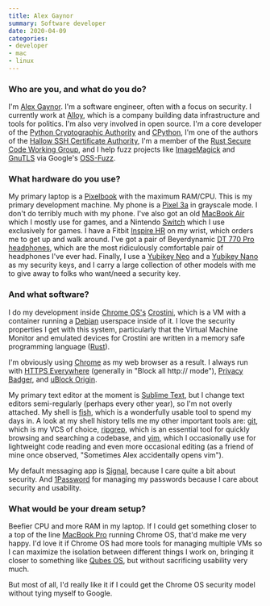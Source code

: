 ```yaml
---
title: Alex Gaynor
summary: Software developer
date: 2020-04-09
categories:
- developer
- mac
- linux
---
```


### Who are you, and what do you do?

I'm [Alex Gaynor](https://alexgaynor.net/ "Alex's website."). I'm a software engineer, often with a focus on security. I currently work at [Alloy](https://alloy.us/ "A non-profit building political web tools."), which is a company building data infrastructure and tools for politics. I'm also very involved in open source. I'm a core developer of the [Python Cryptographic Authority](https://github.com/pyca/ "The PCA on GitHub.") and [CPython][python], I'm one of the authors of the [Hallow SSH Certificate Authority][hallow], I'm a member of the [Rust Secure Code Working Group](https://github.com/rust-secure-code/wg "The Rust secure code group on GitHub."), and I help fuzz projects like [ImageMagick][] and [GnuTLS][] via Google's [OSS-Fuzz][].

### What hardware do you use?

My primary laptop is a [Pixelbook][] with the maximum RAM/CPU. This is my primary development machine. My phone is a [Pixel 3a][pixel-3a] in grayscale mode. I don't do terribly much with my phone. I've also got an old [MacBook Air][macbook-air] which I mostly use for games, and a Nintendo [Switch][switch.2] which I use exclusively for games. I have a Fitbit [Inspire HR][inspire-hr] on my wrist, which orders me to get up and walk around. I've got a pair of Beyerdynamic [DT 770 Pro headphones][dt-770-pro], which are the most ridiculously comfortable pair of headphones I've ever had. Finally, I use a [Yubikey Neo][yubikey-neo] and a [Yubikey Nano][yubikey-nano] as my security keys, and I carry a large collection of other models with me to give away to folks who want/need a security key.

### And what software?

I do my development inside [Chrome OS's][chrome-os] [Crostini][], which is a VM with a container running a [Debian][] userspace inside of it. I love the security properties I get with this system, particularly that the Virtual Machine Monitor and emulated devices for Crostini are written in a memory safe programming language ([Rust][]).

I'm obviously using [Chrome][] as my web browser as a result. I always run with [HTTPS Everywhere][https-everywhere] (generally in "Block all http:// mode"), [Privacy Badger][privacy-badger], and [uBlock Origin][ublock-origin].

My primary text editor at the moment is [Sublime Text][sublime-text], but I change text editors semi-regularly (perhaps every other year), so I'm not overly attached. My shell is [fish][], which is a wonderfully usable tool to spend my days in. A look at my shell history tells me my other important tools are: [git][], which is my VCS of choice, [ripgrep][], which is an essential tool for quickly browsing and searching a codebase, and [vim][], which I occasionally use for lightweight code reading and even more occasional editing (as a friend of mine once observed, "Sometimes Alex accidentally opens vim").

My default messaging app is [Signal][], because I care quite a bit about security. And [1Password][] for managing my passwords because I care about security and usability.

### What would be your dream setup?

Beefier CPU and more RAM in my laptop. If I could get something closer to a top of the line [MacBook Pro][macbook-pro] running Chrome OS, that'd make me very happy. I'd love it if Chrome OS had more tools for managing multiple VMs so I can maximize the isolation between different things I work on, bringing it closer to something like [Qubes OS][qubes-os], but without sacrificing usability very much.

But most of all, I'd really like it if I could get the Chrome OS security model without tying myself to Google.

[1password]: https://1password.com "Password management software for Mac OS X."
[chrome-os]: https://en.wikipedia.org/wiki/Chrome_OS "A Linux distribution for running web applications."
[chrome]: https://www.google.com/intl/en/chrome/ "A WebKit-based browser, where each tab runs in its own thread."
[crostini]: https://chromium.googlesource.com/chromiumos/docs/+/master/containers_and_vms.md#Crostini "A VM environment for Chrome OS."
[debian]: https://www.debian.org/ "A Linux distribution."
[dt-770-pro]: http://north-america.beyerdynamic.com/ "Closed headphones."
[fish]: https://fishshell.com/ "A command-line shell."
[git]: https://git-scm.com/ "A version control system."
[gnutls]: https://en.wikipedia.org/wiki/GnuTLS "An SSL/TLS implementation."
[hallow]: https://github.com/hallowauth/hallow/ "An OpenSSH certificate authority for AWS."
[https-everywhere]: https://www.eff.org/https-everywhere/ "A browser extension for ensuring secure web browsing."
[imagemagick]: http://www.imagemagick.org/script/index.php "Image editing and converting software."
[inspire-hr]: https://www.fitbit.com/global/us/products/trackers/inspire "A fitness tracker."
[macbook-air]: https://www.apple.com/macbook-air/ "A very thin laptop."
[macbook-pro]: https://www.apple.com/macbook-pro/ "A laptop."
[oss-fuzz]: https://github.com/google/oss-fuzz/ "A code fuzzing toolp."
[pixel-3a]: https://en.wikipedia.org/wiki/Pixel_3a "A 5.6 inch Android smartphone."
[pixelbook]: https://store.google.com/us/product/google_pixelbook?hl=en-US "A 12.3 inch Chromebook."
[privacy-badger]: https://privacybadger.org "A browser extension for blocking trackers and ads."
[python]: https://www.python.org/ "An interpreted scripting language."
[qubes-os]: https://en.wikipedia.org/wiki/Qubes_OS "A Linux distro focused on security."
[ripgrep]: https://github.com/BurntSushi/ripgrep "A tool for searching directories via regular expressions."
[rust]: https://www.rust-lang.org/ "A programming language."
[signal]: https://en.wikipedia.org/wiki/Signal_%28software%29 "An encrypted messaging service."
[sublime-text]: http://www.sublimetext.com/ "A coder's text editor."
[switch.2]: https://www.nintendo.com/switch/ "A gaming console."
[ublock-origin]: https://en.wikipedia.org/wiki/UBlock_Origin "A browser extension for blocking elements on the web."
[vim]: https://www.vim.org/ "A command-line text editor."
[yubikey-nano]: https://www.yubico.com/jp/product/yubikey-5-nano/ "A USB-based tool for generating one-time passwords."
[yubikey-neo]: https://www.yubico.com/product/yubikey-5-nfc/ "A USB-based tool for generating one-time passwords."
